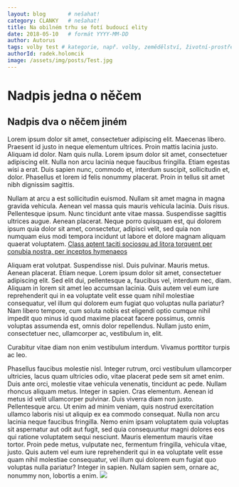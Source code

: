 ```yaml
---
layout: blog       # nešahat!
category: CLANKY   # nešahat!
title: Na obilném trhu se fotí budoucí elity
date: 2018-05-10   # formát YYYY-MM-DD
author: Autorus
tags: volby test # kategorie, např. volby, zemědělství, životní-prostředí, piráti (viz https://jihomoravsky.pirati.cz/tags/)
authorId: radek.holomcik
image: /assets/img/posts/Test.jpg
---
```

# Nadpis jedna o něčem
## Nadpis dva o něčem jiném
Lorem ipsum dolor sit amet, consectetuer adipiscing elit. Maecenas libero. Praesent id justo in neque elementum ultrices. Proin mattis lacinia justo. Aliquam id dolor. Nam quis nulla. Lorem ipsum dolor sit amet, consectetuer adipiscing elit. Nulla non arcu lacinia neque faucibus fringilla. Etiam egestas wisi a erat. Duis sapien nunc, commodo et, interdum suscipit, sollicitudin et, dolor. Phasellus et lorem id felis nonummy placerat. Proin in tellus sit amet nibh dignissim sagittis.

Nullam at arcu a est sollicitudin euismod. Nullam sit amet magna in magna gravida vehicula. Aenean vel massa quis mauris vehicula lacinia. Duis risus. Pellentesque ipsum. Nunc tincidunt ante vitae massa. Suspendisse sagittis ultrices augue. Aenean placerat. Neque porro quisquam est, qui dolorem ipsum quia dolor sit amet, consectetur, adipisci velit, sed quia non numquam eius modi tempora incidunt ut labore et dolore magnam aliquam quaerat voluptatem. [Class aptent taciti sociosqu ad litora torquent per conubia nostra, per inceptos hymenaeos](http://pirati.cz)

Aliquam erat volutpat. Suspendisse nisl. Duis pulvinar. Mauris metus. Aenean placerat. Etiam neque. Lorem ipsum dolor sit amet, consectetuer adipiscing elit. Sed elit dui, pellentesque a, faucibus vel, interdum nec, diam. Aliquam in lorem sit amet leo accumsan lacinia. Quis autem vel eum iure reprehenderit qui in ea voluptate velit esse quam nihil molestiae consequatur, vel illum qui dolorem eum fugiat quo voluptas nulla pariatur? Nam libero tempore, cum soluta nobis est eligendi optio cumque nihil impedit quo minus id quod maxime placeat facere possimus, omnis voluptas assumenda est, omnis dolor repellendus. Nullam justo enim, consectetuer nec, ullamcorper ac, vestibulum in, elit.

Curabitur vitae diam non enim vestibulum interdum. Vivamus porttitor turpis ac leo. 

Phasellus faucibus molestie nisl. Integer rutrum, orci vestibulum ullamcorper ultricies, lacus quam ultricies odio, vitae placerat pede sem sit amet enim. Duis ante orci, molestie vitae vehicula venenatis, tincidunt ac pede. Nullam rhoncus aliquam metus. Integer in sapien. Cras elementum. Aenean id metus id velit ullamcorper pulvinar. Duis viverra diam non justo. Pellentesque arcu. Ut enim ad minim veniam, quis nostrud exercitation ullamco laboris nisi ut aliquip ex ea commodo consequat. Nulla non arcu lacinia neque faucibus fringilla. Nemo enim ipsam voluptatem quia voluptas sit aspernatur aut odit aut fugit, sed quia consequuntur magni dolores eos qui ratione voluptatem sequi nesciunt. Mauris elementum mauris vitae tortor. Proin pede metus, vulputate nec, fermentum fringilla, vehicula vitae, justo. Quis autem vel eum iure reprehenderit qui in ea voluptate velit esse quam nihil molestiae consequatur, vel illum qui dolorem eum fugiat quo voluptas nulla pariatur? Integer in sapien. Nullam sapien sem, ornare ac, nonummy non, lobortis a enim.
<img src= http://www.biteme.sk/wp-content/uploads/2015/04/trhy1.jpg>
